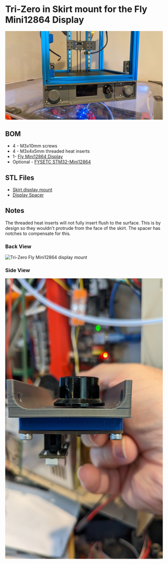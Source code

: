 # Tri-Zero in Skirt mount for the Fly Mini12864 Display

![Tri-Zero Fly Mini12864 display mount](https://github.com/Polar-Ted/STL-Files/blob/main/Tri-Zero/Fly12864_mount/img/Tri-Zero_Mini12864_front.jpg)

## BOM      
 - 4 - M3x10mm screws      
 - 4 - M3x4x5mm threaded heat inserts      
 - 1- [Fly Mini12864 Display](https://www.aliexpress.us/item/3256803392961881.html)      
 - Optional - [FYSETC STM32-Mini12864](https://www.fysetc.com/products/fysetc-stm32-mini12864-voron-mini12864-module-for-voron-2-4-mini12864-lcd-display-screen)      

## STL Files
 - [Skirt display mount](./stl/Tr-Zero%20Skirt%20Fly12864%20Display.stl)
 - [Display Spacer](./stl/Tr-Zero%20Skirt%20Fly12864%20Display%20spacer.stl)

## Notes
  The threaded heat inserts will not fully insert flush to the surface. This is by design so they wouldn't protrude from the face of the skirt. 
  The spacer has notches to compensate for this. 

### Back View
![Tri-Zero Fly Mini12864 display mount](https://github.com/Polar-Ted/STL-Files/blob/main/Tri-Zero/Fly12864_mount/img/Tri-Zero_mini12864_back.jpg)
### Side View
![Tri-Zero Fly Mini12864 display mount](https://github.com/Polar-Ted/STL-Files/blob/main/Tri-Zero/Fly12864_mount/img/Tri-Zero_Mini12864_side.jpg)
